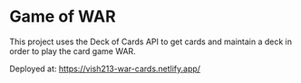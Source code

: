 # Game of WAR

This project uses the Deck of Cards API to get cards and maintain a deck in order to play the card game WAR.

Deployed at: https://vish213-war-cards.netlify.app/